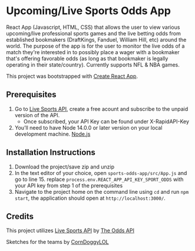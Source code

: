 # Upcoming/Live Sports Odds App

React App (Javascript, HTML, CSS) that allows the user to view various upcoming/live professional sports games and the live betting odds from established bookmakers (DraftKings, Fanduel, William Hill, etc) around the world. The purpose of the app is for the user to monitor the live odds of a match they're interested in to possibly place a wager with a bookmaker that's offering favorable odds (as long as that bookmaker is legally operating in their state/country). Currently supports NFL & NBA games.

This project was bootstrapped with [Create React App](https://github.com/facebook/create-react-app).

## Prerequisites

1. Go to [Live Sports API](https://rapidapi.com/theoddsapi/api/live-sports-odds), create a free acount and subscribe to the unpaid version of the API.
   - Once subscribed, your API Key can be found under X-RapidAPI-Key
2. You’ll need to have Node 14.0.0 or later version on your local development machine. [Node.js](https://nodejs.org/en/download/)

## Installation Instructions

1. Download the project/save zip and unzip
2. In the text editor of your choice, open `sports-odds-app/src/App.js` and go to line 15. replace `process.env.REACT_APP_API_KEY_SPORT_ODDS` with your API key from step 1 of the prerequisites
3. Navigate to the project home on the command line using `cd` and run `npm start`, the application should open at `http://localhost:3000/`.

## Credits

This project utilizes [Live Sports API](https://rapidapi.com/theoddsapi/api/live-sports-odds) by [The Odds API](https://rapidapi.com/user/theoddsapi)

Sketches for the teams by [CornDoggyLOL](https://corndoggydrawings.com/)
